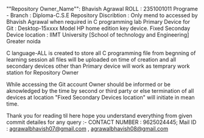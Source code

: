 ""Repository Owner_Name"": Bhavish Agrawal
ROLL : 2351001011 
Programe - Branch : Diploma-C.S.E
Repository Discribtion : Only mend to accessed by Bhavish Agrawal when required in C programming lab
Primary Device for Git : Desktop-15xxxx Model HP home edition key device.
Fixed Seconday Device location : IIMT University [School of technology and Engineering] Greater noida 

C language-ALL is created to store all C programming file from begnning of learning session all files will be uploaded on time of creation 
and all secondary devices other than Primary device will work as temprary work station for Repository Owner 

While accessing the Git account Owner should be informed or be aknowledged by the time by second or third party or else termination of all
devices at location "Fixed Secondary Devices location" will initiate in mean time.

Thank you for reading til here hope you understand everything from given commit detailes for any query :-
CONTACT NUMBER : 9625024445;
Mail ID : agrawalbhavish07@gmail.com , agrawalbhavish08@gmail.com
